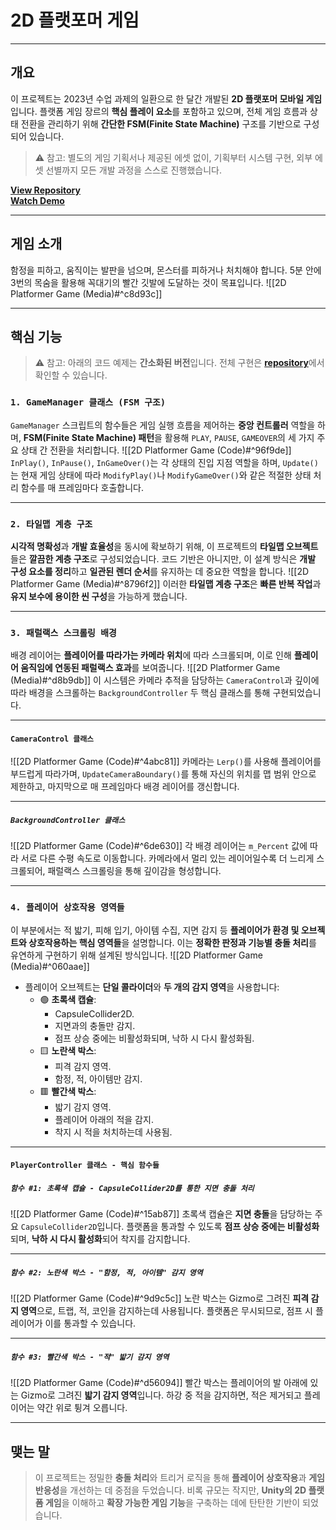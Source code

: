 # **2D 플랫포머 게임**
---
## **개요**
이 프로젝트는 2023년 수업 과제의 일환으로 한 달간 개발된 **2D 플랫포머 모바일 게임**입니다. 플랫폼 게임 장르의 **핵심 플레이 요소**를 포함하고 있으며, 전체 게임 흐름과 상태 전환을 관리하기 위해 **간단한 FSM(Finite State Machine)** 구조를 기반으로 구성되어 있습니다.

> ⚠️ 참고: 별도의 게임 기획서나 제공된 에셋 없이, 기획부터 시스템 구현, 외부 에셋 선별까지 모든 개발 과정을 스스로 진행했습니다.

[**View Repository**](https://github.com/Woo95/Unity_Mobile_Game_Woo)<br/>[**Watch Demo**](https://youtu.be/klfbza0nP0Q)

---
## **게임 소개**
함정을 피하고, 움직이는 발판을 넘으며, 몬스터를 피하거나 처치해야 합니다. 5분 안에 3번의 목숨을 활용해 꼭대기의 빨간 깃발에 도달하는 것이 목표입니다.
![[2D Platformer Game (Media)#^c8d93c]]

---
## **핵심 기능**
> ⚠️ 참고: 아래의 코드 예제는 **간소화된 버전**입니다. 전체 구현은 [**repository**](https://github.com/Woo95/Unity_Mobile_Game_Woo)에서 확인할 수 있습니다.
### `1. GameManager 클래스 (FSM 구조)`
`GameManager` 스크립트의 함수들은 게임 실행 흐름을 제어하는 **중앙 컨트롤러** 역할을 하며, **FSM(Finite State Machine) 패턴**을 활용해 `PLAY`, `PAUSE`, `GAMEOVER`의 세 가지 주요 상태 간 전환을 처리합니다.
![[2D Platformer Game (Code)#^96f9de]]
`InPlay()`, `InPause()`, `InGameOver()`는 각 상태의 진입 지점 역할을 하며, `Update()`는 현재 게임 상태에 따라 `ModifyPlay()`나 `ModifyGameOver()`와 같은 적절한 상태 처리 함수를 매 프레임마다 호출합니다.

---
### `2. 타일맵 계층 구조`
**시각적 명확성**과 **개발 효율성**을 동시에 확보하기 위해, 이 프로젝트의 **타일맵 오브젝트**들은 **깔끔한 계층 구조**로 구성되었습니다. 코드 기반은 아니지만, 이 설계 방식은 **개발 구성 요소를 정리**하고 **일관된 렌더 순서**를 유지하는 데 중요한 역할을 합니다.
![[2D Platformer Game (Media)#^8796f2]]
이러한 **타일맵 계층 구조**은 **빠른 반복 작업**과 **유지 보수에 용이한 씬 구성**을 가능하게 했습니다.

---
### `3. 패럴랙스 스크롤링 배경`
배경 레이어는 **플레이어를 따라가는 카메라 위치**에 따라 스크롤되며, 이로 인해 **플레이어 움직임에 연동된 패럴랙스 효과**를 보여줍니다.
![[2D Platformer Game (Media)#^d8b9db]]
이 시스템은 카메라 추적을 담당하는 `CameraControl`과 깊이에 따라 배경을 스크롤하는 `BackgroundController` 두 핵심 클래스를 통해 구현되었습니다.

---
#### `CameraControl 클래스`
![[2D Platformer Game (Code)#^4abc81]]
카메라는 `Lerp()`를 사용해 플레이어를 부드럽게 따라가며, `UpdateCameraBoundary()`를 통해 자신의 위치를 맵 범위 안으로 제한하고, 마지막으로 매 프레임마다 배경 레이어를 갱신합니다.

---
##### `BackgroundController 클래스`
![[2D Platformer Game (Code)#^6de630]]
각 배경 레이어는 `m_Percent` 값에 따라 서로 다른 수평 속도로 이동합니다. 카메라에서 멀리 있는 레이어일수록 더 느리게 스크롤되어, 패럴랙스 스크롤링을 통해 깊이감을 형성합니다.

---
### `4. 플레이어 상호작용 영역들`
이 부분에서는 적 밟기, 피해 입기, 아이템 수집, 지면 감지 등 **플레이어가 환경 및 오브젝트와 상호작용하는 핵심 영역들**을 설명합니다. 이는 **정확한 판정과 기능별 충돌 처리**를 유연하게 구현하기 위해 설계된 방식입니다.
![[2D Platformer Game (Media)#^060aae]]

- 플레이어 오브젝트는 **단일 콜라이더**와 **두 개의 감지 영역**을 사용합니다:
	- 🟢 **초록색 캡슐**:
	    - CapsuleCollider2D.
	    - 지면과의 충돌만 감지.
	    - 점프 상승 중에는 비활성화되며, 낙하 시 다시 활성화됨.
	- 🟨 **노란색 박스**:
	    - 피격 감지 영역.
	    - 함정, 적, 아이템만 감지.
	- 🟥 **빨간색 박스**:
	    - 밟기 감지 영역.
	    - 플레이어 아래의 적을 감지.
	    - 착지 시 적을 처치하는데 사용됨.

---
#### `PlayerController 클래스 - 핵심 함수들`

##### `함수 #1: 초록색 캡슐 - CapsuleCollider2D를 통한 지면 충돌 처리`
![[2D Platformer Game (Code)#^15ab87]]
초록색 캡슐은 **지면 충돌**을 담당하는 주요 `CapsuleCollider2D`입니다. 플랫폼을 통과할 수 있도록 **점프 상승 중에는 비활성화**되며, **낙하 시 다시 활성화**되어 착지를 감지합니다.

---
##### `함수 #2: 노란색 박스 - "함정, 적, 아이템" 감지 영역`
![[2D Platformer Game (Code)#^9d9c5c]]
노란 박스는 Gizmo로 그려진 **피격 감지 영역**으로, 트랩, 적, 코인을 감지하는데 사용됩니다. 플랫폼은 무시되므로, 점프 시 플레이어가 이를 통과할 수 있습니다.

---
##### `함수 #3: 빨간색 박스 - "적" 밟기 감지 영역`
![[2D Platformer Game (Code)#^d56094]]
빨간 박스는 플레이어의 발 아래에 있는 Gizmo로 그려진 **밟기 감지 영역**입니다. 하강 중 적을 감지하면, 적은 제거되고 플레이어는 약간 위로 튕겨 오릅니다.

---
## **맺는 말**
> 이 프로젝트는 정밀한 **충돌 처리**와 트리거 로직을 통해 **플레이어 상호작용**과 **게임 반응성**을 개선하는 데 중점을 두었습니다. 비록 규모는 작지만, **Unity의 2D 플랫폼 게임**을 이해하고 **확장 가능한 게임 기능**을 구축하는 데에 탄탄한 기반이 되었습니다.